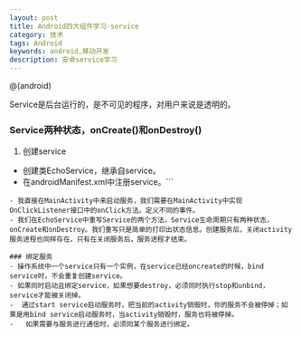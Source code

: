 ```yaml
---
layout: post
title: Android四大组件学习-service
category: 技术
tags: Android
keywords: android,移动开发
description: 安卓service学习
---
```


@(android)

Service是后台运行的，是不可见的程序，对用户来说是透明的。

### Service两种状态，onCreate()和onDestroy()
1. 创建service
- 创建类EchoService，继承自service。
- 在androidManifest.xml中注册service。```
<service android:name="EchoService"></service>
```
- 我直接在MainActivity中来启动服务，我们需要在MainActivity中实现OnClickListener接口中的onClick方法。定义不同的事件。
- 我们在EchoService中重写Service的两个方法，Service生命周期只有两种状态，onCreate和onDestroy。我们重写只是简单的打印出状态信息。创建服务后，关闭activity服务进程也同样存在，只有在关闭服务后，服务进程才结束。

### 绑定服务
- 操作系统中一个service只有一个实例，在service已经oncreate的时候，bind service时，不会重复创建service。
- 如果同时启动且绑定service，如果想要destroy，必须同时执行stop和unbind，service才能被关闭掉。
-  通过start service启动服务时，把当前的activity销毁时，你的服务不会被停掉；如果是用bind service启动服务时，当activity销毁时，服务也将被停掉。
-   如果需要与服务进行通信时，必须同某个服务进行绑定。
